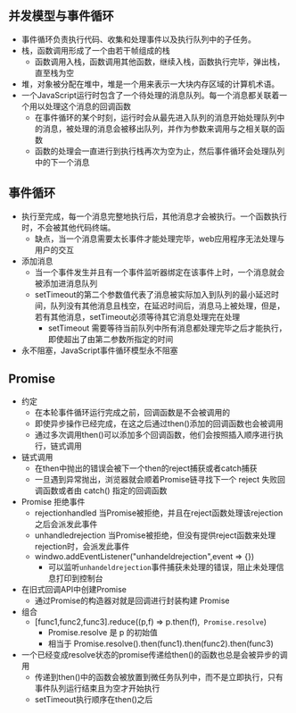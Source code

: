 ## 并发模型与事件循环
+ 事件循环负责执行代码、收集和处理事件以及执行队列中的子任务。
+ 栈，函数调用形成了一个由若干帧组成的栈
    + 函数调用入栈，函数调用其他函数，继续入栈，函数执行完毕，弹出栈，直至栈为空
+ 堆，对象被分配在堆中，堆是一个用来表示一大块内存区域的计算机术语。
+ 一个JavaScript运行时包含了一个待处理的消息队列。每一个消息都关联着一个用以处理这个消息的回调函数
    + 在事件循环的某个时刻，运行时会从最先进入队列的消息开始处理队列中的消息，被处理的消息会被移出队列，并作为参数来调用与之相关联的函数
    + 函数的处理会一直进行到执行栈再次为空为止，然后事件循环会处理队列中的下一个消息

## 事件循环
+ 执行至完成，每一个消息完整地执行后，其他消息才会被执行。一个函数执行时，不会被其他代码终端。
    + 缺点，当一个消息需要太长事件才能处理完毕，web应用程序无法处理与用户的交互
+ 添加消息
    + 当一个事件发生并且有一个事件监听器绑定在该事件上时，一个消息就会被添加进消息队列
    + setTimeout的第二个参数值代表了消息被实际加入到队列的最小延迟时间，队列没有其他消息且栈空，在延迟时间后，消息马上被处理，但是，若有其他消息，setTimeout必须等待其它消息处理完在处理
        + setTimeout 需要等待当前队列中所有消息都处理完毕之后才能执行，即使超出了由第二参数所指定的时间
+ 永不阻塞，JavaScript事件循环模型永不阻塞

## Promise
+ 约定
    + 在本轮事件循环运行完成之前，回调函数是不会被调用的
    + 即使异步操作已经完成，在这之后通过then()添加的回调函数也会被调用
    + 通过多次调用then()可以添加多个回调函数，他们会按照插入顺序进行执行，链式调用
+ 链式调用
    + 在then中抛出的错误会被下一个then的reject捕获或者catch捕获
    + 一旦遇到异常抛出，浏览器就会顺着Promise链寻找下一个 reject 失败回调函数或者由 catch() 指定的回调函数
 + Promise 拒绝事件
    + rejectionhandled 当Promise被拒绝，并且在reject函数处理该rejection之后会派发此事件
    + unhandledrejection 当Promise被拒绝，但没有提供reject函数来处理rejection时，会派发此事件
    + windwo.addEventListener("unhandeldrejection",event => {})
        + 可以监听`unhandeldrejection`事件捕获未处理的错误，阻止未处理信息打印到控制台
+ 在旧式回调API中创建Promise
    + 通过Promise的构造器对就是回调进行封装构建 Promise
+ 组合
    + [func1,func2,func3].reduce((p,f) => p.then(f),` Promise.resolve`)
        + Promise.resolve 是 p 的初始值
        + 相当于 Promise.resolve().then(func1).then(func2).then(func3)
+ 一个已经变成resolve状态的promise传递给then()的函数也总是会被异步的调用
    + 传递到then()中的函数会被放置到微任务队列中，而不是立即执行，只有事件队列运行结束且为空才开始执行
    + setTimeout执行顺序在then()之后
